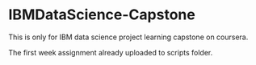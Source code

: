 # IBMDataScience-Capstone
This is only for IBM data science project learning capstone on coursera.

The first week assignment already uploaded to scripts folder.
